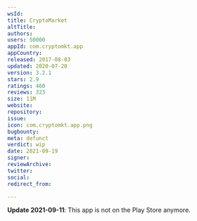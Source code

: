 ```yaml
---
wsId: 
title: CryptoMarket
altTitle: 
authors: 
users: 50000
appId: com.cryptomkt.app
appCountry: 
released: 2017-08-03
updated: 2020-07-20
version: 3.2.1
stars: 2.9
ratings: 460
reviews: 323
size: 11M
website: 
repository: 
issue: 
icon: com.cryptomkt.app.png
bugbounty: 
meta: defunct
verdict: wip
date: 2021-09-19
signer: 
reviewArchive: 
twitter: 
social: 
redirect_from: 

---
```


**Update 2021-09-11**: This app is not on the Play Store anymore.
